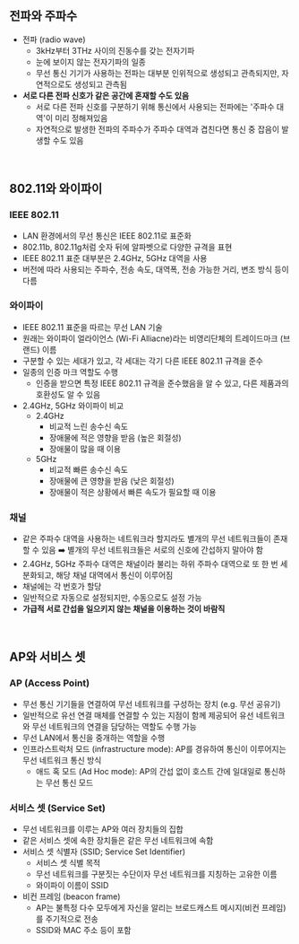 ## 전파와 주파수
- 전파 (radio wave)
  - 3kHz부터 3THz 사이의 진동수를 갖는 전자기파
  - 눈에 보이지 않는 전자기파의 일종
  - 무선 통신 기기가 사용하는 전파는 대부분 인위적으로 생성되고 관측되지만, 자연적으로도 생성되고 관측됨
- **서로 다른 전파 신호가 같은 공간에 혼재할 수도 있음**
  - 서로 다른 전파 신호를 구분하기 위해 통신에서 사용되는 전파에는 '주파수 대역'이 미리 정해져있음
  - 자연적으로 발생한 전파의 주파수가 주파수 대역과 겹친다면 통신 중 잡음이 발생할 수도 있음
<br/>

## 802.11와 와이파이
### IEEE 802.11
- LAN 환경에서의 무선 통신은 IEEE 802.11로 표준화
- 802.11b, 802.11g처럼 숫자 뒤에 알파벳으로 다양한 규격을 표현
- IEEE 802.11 표준 대부분은 2.4GHz, 5GHz 대역을 사용
- 버전에 따라 사용되는 주파수, 전송 속도, 대역폭, 전송 가능한 거리, 변조 방식 등이 다름
### 와이파이 
- IEEE 802.11 표준을 따르는 무선 LAN 기술
- 원래는 와이파이 얼라이언스 (Wi-Fi Alliacne)라는 비영리단체의 트레이드마크 (브랜드) 이름
- 구분할 수 있는 세대가 있고, 각 세대는 각기 다른 IEEE 802.11 규격을 준수
- 일종의 인증 마크 역할도 수행
  - 인증을 받으면 특정 IEEE 802.11 규격을 준수했음을 알 수 있고, 다른 제품과의 호환성도 알 수 있음
- 2.4GHz, 5GHz 와이파이 비교
  - 2.4GHz
    - 비교적 느린 송수신 속도
    - 장애물에 적은 영향을 받음 (높은 회절성)
    - 장애물이 많을 때 이용
  - 5GHz
    - 비교적 빠른 송수신 속도
    - 장애물에 큰 영향을 받음 (낮은 회절성)
    - 장애물이 적은 상황에서 빠른 속도가 필요할 때 이용
### 채널
- 같은 주파수 대역을 사용하는 네트워크라 할지라도 별개의 무선 네트워크들이 존재할 수 있음 ➡️ 별개의 무선 네트워크들은 서로의 신호에 간섭하지 말아야 함
- 2.4GHz, 5GHz 주파수 대역은 채널이라 불리는 하위 주파수 대역으로 또 한 번 세분화되고, 해당 채널 대역에서 통신이 이루어짐
- 채널에는 각 번호가 할당
- 일반적으로 자동으로 설정되지만, 수동으로도 설정 가능
- **가급적 서로 간섭을 일으키지 않는 채널을 이용하는 것이 바람직**
<br/>

## AP와 서비스 셋
### AP (Access Point)
- 무선 통신 기기들을 연결하여 무선 네트워크를 구성하는 장치 (e.g. 무선 공유기)
- 일반적으로 유선 연결 매체를 연결할 수 있는 지점이 함께 제공되어 유선 네트워크와 무선 네트워크의 연결을 담당하는 역할도 수행 가능
- 무선 LAN에서 통신을 중개하는 역할을 수행
- 인프라스트럭처 모드 (infrastructure mode): AP를 경유하여 통신이 이루어지는 무선 네트워크 통신 방식
  - 애드 혹 모드 (Ad Hoc mode): AP의 간섭 없이 호스트 간에 일대일로 통신하는 무선 통신 모드
### 서비스 셋 (Service Set)
- 무선 네트워크를 이루는 AP와 여러 장치들의 집합
- 같은 서비스 셋에 속한 장치들은 같은 무선 네트워크에 속함
- 서비스 셋 식별자 (SSID; Service Set Identifier)
  - 서비스 셋 식별 목적
  - 무선 네트워크를 구분짓는 수단이자 무선 네트워크를 지칭하는 고유한 이름
  - 와이파이 이름이 SSID
- 비컨 프레임 (beacon frame)
  - AP는 불특정 다수 모두에게 자신을 알리는 브로드캐스트 메시지(비컨 프레임)를 주기적으로 전송
  - SSID와 MAC 주소 등이 포함
